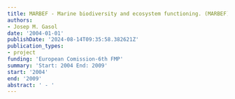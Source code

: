 ```yaml
---
title: MARBEF - Marine biodiversity and ecosystem functioning. (MARBEF)
authors:
- Josep M. Gasol
date: '2004-01-01'
publishDate: '2024-08-14T09:35:58.382621Z'
publication_types:
- project
funding: 'European Comission-6th FMP'
summary: 'Start: 2004 End: 2009'
start: '2004'
end: '2009'
abstract: ' - '
---
```

